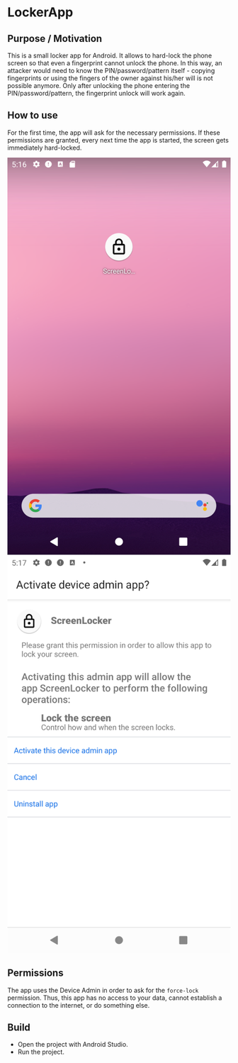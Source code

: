 # LockerApp

## Purpose / Motivation
This is a small locker app for Android. It allows to hard-lock the phone screen so that even a fingerprint cannot unlock the phone. In this way, an attacker would need to know the PIN/password/pattern itself - copying fingerprints or using the fingers of the owner against his/her will is not possible anymore. Only after unlocking the phone entering the PIN/password/pattern, the fingerprint unlock will work again.

## How to use
For the first time, the app will ask for the necessary permissions. If these permissions are granted, every next time the app is started, the screen gets immediately hard-locked.


![Screenshot](docs/Screenshot_1.png)
![Screenshot](docs/Screenshot_2.png)

## Permissions
The app uses the Device Admin in order to ask for the ``force-lock`` permission. Thus, this app has no access to your data, cannot establish a connection to the internet, or do something else.

## Build
 * Open the project with Android Studio.
 * Run the project.
